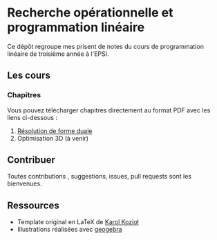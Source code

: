 # Recherche opérationnelle et programmation linéaire

Ce dépôt regroupe mes prisent de notes du cours de programmation linéaire de
troisième année à l'EPSI.

## Les cours
### Chapitres
Vous pouvez télécharger chapitres directement au format PDF avec les liens
ci-dessous :
1. [Résolution de forme duale](https://www.dropbox.com/s/b0eqmhm5an5rnmk/programmationlineaire_chapitre1.pdf?dl=0)
2. Optimisation 3D (à venir)

## Contribuer
Toutes contributions , suggestions, issues, pull requests sont les bienvenues.

## Ressources
- Template original en LaTeX de [Karol Kozioł](http://www.karol-koziol.net/)
- Illustrations réalisées avec [geogebra](https://www.geogebra.org)
